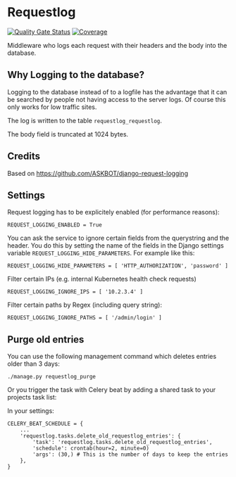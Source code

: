 Requestlog
==========

[![Quality Gate Status](https://sonarcloud.io/api/project_badges/measure?project=muehlemann-popp_requestlog&metric=alert_status)](https://sonarcloud.io/dashboard?id=muehlemann-popp_requestlog) [![Coverage](https://sonarcloud.io/api/project_badges/measure?project=muehlemann-popp_requestlog&metric=coverage)](https://sonarcloud.io/dashboard?id=muehlemann-popp_requestlog) 

Middleware who logs each request with their headers and the body into the database. 


Why Logging to the database?
----------------------------
Logging to the database instead of to a logfile has the advantage that it can be 
searched by people not having  access to the server logs. Of course this only works 
for low traffic sites. 

The log is written to the table `requestlog_requestlog`.

The body field is truncated at 1024 bytes.

Credits
-------
Based on https://github.com/ASKBOT/django-request-logging


Settings
--------

Request logging has to be explicitely enabled (for performance reasons):

    REQUEST_LOGGING_ENABLED = True
    
You can ask the service to ignore certain fields from the querystring and the header. You do this by setting
the name of the fields in the Django settings variable `REQUEST_LOGGING_HIDE_PARAMETERS`. For example like this:

    REQUEST_LOGGING_HIDE_PARAMETERS = [ 'HTTP_AUTHORIZATION', 'password' ]

Filter certain IPs (e.g. internal Kubernetes health check requests)

    REQUEST_LOGGING_IGNORE_IPS = [ '10.2.3.4' ]

Filter certain paths by Regex (including query string):

    REQUEST_LOGGING_IGNORE_PATHS = [ '/admin/login' ]

Purge old entries
-----------------

You can use the following management command which deletes entries older than 3 days:

    ./manage.py requestlog_purge

Or you trigger the task with Celery beat by adding a shared task to your projects task list:

    
In your settings: 

    CELERY_BEAT_SCHEDULE = {
        ...    
        'requestlog.tasks.delete_old_requestlog_entries': {
            'task': 'requestlog.tasks.delete_old_requestlog_entries',
            'schedule': crontab(hour=2, minute=0)
            'args': (30,) # This is the number of days to keep the entries 
        },
    }
    
